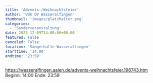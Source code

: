 ```yaml
---
title: 'Advents-/Weihnachtsfeier'
author: 'VdK OV Wasseralfingen'
thumbnail: 'images/platzhalter.png'
categories:
  - 'Sonderveranstaltung'
date: 2023-12-09T14:00:00+00:00
featured: False
canceled: False
location: 'Sängerhalle Wasseralfingen'
starttime: '14:00'
endtime: '23:59'
---
```

https://wasseralfingen.aalen.de/advents-weihnachtsfeier.198743.htm
Beginn: 14:00
 Ende: 23:59